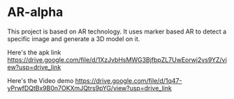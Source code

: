 # AR-alpha

This project is based on AR technology. 
It uses marker based AR to detect a specific image and generate a 3D model on it. 

Here's the apk link
https://drive.google.com/file/d/1XzJvbHsMWG3BjfbpZL7UwEorwj2vs9YZ/view?usp=drive_link

Here's the Video demo
https://drive.google.com/file/d/1q47-yPrwfDQtBx9B0n7OKXmJQtrs9pYG/view?usp=drive_link
